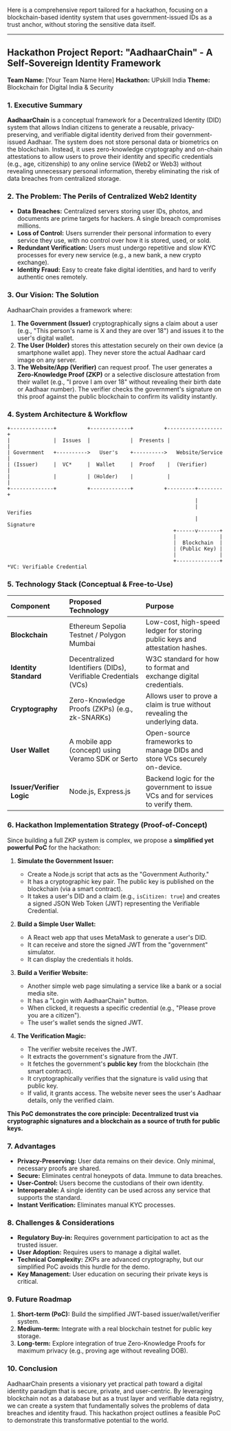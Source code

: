 Here is a comprehensive report tailored for a hackathon, focusing on a blockchain-based identity system that uses government-issued IDs as a trust anchor, without storing the sensitive data itself.

---

## **Hackathon Project Report: "AadhaarChain" - A Self-Sovereign Identity Framework**

**Team Name:** [Your Team Name Here]
**Hackathon:** UPskill India
**Theme:** Blockchain for Digital India & Security

### **1. Executive Summary**

**AadhaarChain** is a conceptual framework for a Decentralized Identity (DID) system that allows Indian citizens to generate a reusable, privacy-preserving, and verifiable digital identity derived from their government-issued Aadhaar. The system does not store personal data or biometrics on the blockchain. Instead, it uses zero-knowledge cryptography and on-chain attestations to allow users to prove their identity and specific credentials (e.g., age, citizenship) to any online service (Web2 or Web3) without revealing unnecessary personal information, thereby eliminating the risk of data breaches from centralized storage.

### **2. The Problem: The Perils of Centralized Web2 Identity**

-   **Data Breaches:** Centralized servers storing user IDs, photos, and documents are prime targets for hackers. A single breach compromises millions.
-   **Loss of Control:** Users surrender their personal information to every service they use, with no control over how it is stored, used, or sold.
-   **Redundant Verification:** Users must undergo repetitive and slow KYC processes for every new service (e.g., a new bank, a new crypto exchange).
-   **Identity Fraud:** Easy to create fake digital identities, and hard to verify authentic ones remotely.

### **3. Our Vision: The Solution**

AadhaarChain provides a framework where:
1.  **The Government (Issuer)** cryptographically signs a claim about a user (e.g., "This person's name is X and they are over 18") and issues it to the user's digital wallet.
2.  **The User (Holder)** stores this attestation securely on their own device (a smartphone wallet app). They never store the actual Aadhaar card image on any server.
3.  **The Website/App (Verifier)** can request proof. The user generates a **Zero-Knowledge Proof (ZKP)** or a selective disclosure attestation from their wallet (e.g., "I prove I am over 18" without revealing their birth date or Aadhaar number). The verifier checks the government's signature on this proof against the public blockchain to confirm its validity instantly.

### **4. System Architecture & Workflow**

```
+--------------+          +-------------+          +------------------+
|              |  Issues  |             |  Presents |                  |
| Government   +---------->   User's    +---------->   Website/Service |
| (Issuer)     |  VC*     |  Wallet     |  Proof    |  (Verifier)      |
|              |          | (Holder)    |           |                  |
+--------------+          +-------------+          +---------+--------+
                                                             |
                                                             | Verifies
                                                             | Signature
                                                      +------v-------+
                                                      |              |
                                                      |  Blockchain  |
                                                      | (Public Key) |
                                                      |              |
                                                      +--------------+
*VC: Verifiable Credential
```

### **5. Technology Stack (Conceptual & Free-to-Use)**

| Component | Proposed Technology | Purpose |
| :--- | :--- | :--- |
| **Blockchain** | Ethereum Sepolia Testnet / Polygon Mumbai | Low-cost, high-speed ledger for storing public keys and attestation hashes. |
| **Identity Standard** | Decentralized Identifiers (DIDs), Verifiable Credentials (VCs) | W3C standard for how to format and exchange digital credentials. |
| **Cryptography** | Zero-Knowledge Proofs (ZKPs) (e.g., zk-SNARKs) | Allows user to prove a claim is true without revealing the underlying data. |
| **User Wallet** | A mobile app (concept) using Veramo SDK or Serto | Open-source frameworks to manage DIDs and store VCs securely on-device. |
| **Issuer/Verifier Logic** | Node.js, Express.js | Backend logic for the government to issue VCs and for services to verify them. |

### **6. Hackathon Implementation Strategy (Proof-of-Concept)**

Since building a full ZKP system is complex, we propose a **simplified yet powerful PoC** for the hackathon:

1.  **Simulate the Government Issuer:**
    -   Create a Node.js script that acts as the "Government Authority."
    -   It has a cryptographic key pair. The public key is published on the blockchain (via a smart contract).
    -   It takes a user's DID and a claim (e.g., `isCitizen: true`) and creates a signed JSON Web Token (JWT) representing the Verifiable Credential.

2.  **Build a Simple User Wallet:**
    -   A React web app that uses MetaMask to generate a user's DID.
    -   It can receive and store the signed JWT from the "government" simulator.
    -   It can display the credentials it holds.

3.  **Build a Verifier Website:**
    -   Another simple web page simulating a service like a bank or a social media site.
    -   It has a "Login with AadhaarChain" button.
    -   When clicked, it requests a specific credential (e.g., "Please prove you are a citizen").
    -   The user's wallet sends the signed JWT.

4.  **The Verification Magic:**
    -   The verifier website receives the JWT.
    -   It extracts the government's signature from the JWT.
    -   It fetches the government's **public key** from the blockchain (the smart contract).
    -   It cryptographically verifies that the signature is valid using that public key.
    -   If valid, it grants access. The website never sees the user's Aadhaar details, only the verified claim.

**This PoC demonstrates the core principle:** **Decentralized trust via cryptographic signatures and a blockchain as a source of truth for public keys.**

### **7. Advantages**

-   **Privacy-Preserving:** User data remains on their device. Only minimal, necessary proofs are shared.
-   **Secure:** Eliminates central honeypots of data. Immune to data breaches.
-   **User-Control:** Users become the custodians of their own identity.
-   **Interoperable:** A single identity can be used across any service that supports the standard.
-   **Instant Verification:** Eliminates manual KYC processes.

### **8. Challenges & Considerations**

-   **Regulatory Buy-in:** Requires government participation to act as the trusted issuer.
-   **User Adoption:** Requires users to manage a digital wallet.
-   **Technical Complexity:** ZKPs are advanced cryptography, but our simplified PoC avoids this hurdle for the demo.
-   **Key Management:** User education on securing their private keys is critical.

### **9. Future Roadmap**

1.  **Short-term (PoC):** Build the simplified JWT-based issuer/wallet/verifier system.
2.  **Medium-term:** Integrate with a real blockchain testnet for public key storage.
3.  **Long-term:** Explore integration of true Zero-Knowledge Proofs for maximum privacy (e.g., proving age without revealing DOB).

### **10. Conclusion**

AadhaarChain presents a visionary yet practical path toward a digital identity paradigm that is secure, private, and user-centric. By leveraging blockchain not as a database but as a trust layer and verifiable data registry, we can create a system that fundamentally solves the problems of data breaches and identity fraud. This hackathon project outlines a feasible PoC to demonstrate this transformative potential to the world.
